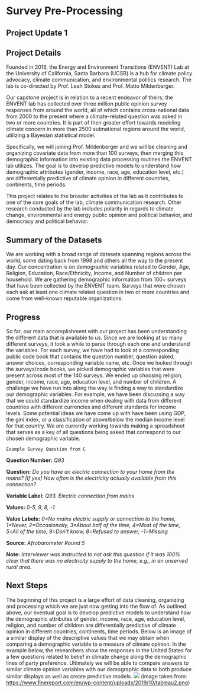 # Survey Pre-Processing
## Project Update 1

## Project Details
Founded in 2016, the Energy and Environment Transitions (ENVENT) Lab at the University of California, Santa Barbara (UCSB) is a hub for climate policy advocacy, climate communication, and environmental politics research. The lab is co-directed by Prof. Leah Stokes and Prof. Matto Mildenberger.

Our capstone project is in relation to a recent endeavor of theirs; the ENVENT lab has collected over three million public opinion survey responses from around the world, all of which contains cross-national data from 2000 to the present where a climate-related question was asked in two or more countries. It is part of their greater effort towards modeling climate concern in more than 2500 subnational regions around the world, utilizing a Bayesian statistical model.

Specifically, we will joining Prof. Mildenberger and we will be cleaning and organizing covariate data from more than 100 surveys, then merging this demographic information into existing data processing routines the ENVENT lab utilizes. The goal is to develop predictive models to understand how demographic attributes (gender, income, race, age, education level, etc.) are differentially predictive of climate opinion in different countries, continents, time periods.

This project relates to the broader activities of the lab as it contributes to one of the core goals of the lab, climate communication research. Other research conducted by the lab includes polarity in regards to climate change, environmental and energy public opinion and political behavior, and democracy and political behavior.

## Summary of the Datasets
We are working with a broad range of datasets spanning regions across the world, some dating back from 1998 and others all the way to the present day. Our concentration is on demographic variables related to Gender, Age, Religion, Education, Race/Ethnicity, Income, and Number of children per household. We are gathering demographic information from 100+ surveys that have been collected by the ENVENT team. Surveys that were chosen each ask at least one climate related question in two or more countries and come from well-known reputable organizations.

## Progress
So far, our main accomplishment with our project has been understanding the different data that is available to us. Since we are looking at so many different surveys, it took a while to parse through each one and understand the variables. For each survey, we have had to look at a corresponding public code book that contains the question number, question asked, answer choices, corresponding variable name, etc. Once we looked through the surveys/code books, we picked demographic variables that were present across most of the 140 surveys. We ended up choosing religion, gender, income, race, age, education level, and number of children. A challenge we have run into along the way is finding a way to standardize our demographic variables. For example, we have been discussing a way that we could standardize income when dealing with data from different countries with different currencies and different standards for income levels. Some potential ideas we have come up with have been using GDP, the gini index, or a classification of above/below the median income level for that country. We are currently working towards making a spreadsheet that serves as a key of all questions being asked that correspond to our chosen demographic variable.

`Example Survey Question from C`

**Question Number:** _Q93_

**Question:** _Do you have an electric connection to your home from the mains? [If yes] How often is the electricity actually available from this connection?_

**Variable Label:** _Q93. Electric connection from mains_

**Values:** _0-5, 9, 8, -1_

**Value Labels:** _0=No mains electric supply or connection to the home, 1=Never, 2=Occasionally, 3=About half of the time, 4=Most of the time, 5=All of the time, 9=Don’t know, 8=Refused to answer, -1=Missing_

**Source:** _Afrobarometer Round 5_

**Note:** _Interviewer was instructed to not ask this question if it was 100% clear that there was no electricity supply to the home, e.g., in an unserved rural area._

## Next Steps
The beginning of this project is a large effort of data cleaning, organizing and processing which we are just now getting into the flow of. As outlined above, our eventual goal is to develop predictive models to understand how the demographic attributes of gender, income, race, age, education level, religion, and number of children are differentially predictive of climate opinion in different countries, continents, time periods. Below is an image of a similar display of the descriptive values that we may obtain when comparing a demographic variable to a measure of climate opinion. In the example below, the researchers show the responses in the United States for a few questions related to belief in climate change along the demographic lines of party preference. Ultimately we will be able to compare answers to similar climate opinion variables with our demographic data to both produce similar displays as well as create predictive models.
![](https://www.finereport.com/en/wp-content/uploads/2019/10/tableau2.png)
(image taken from: https://www.finereport.com/en/wp-content/uploads/2019/10/tableau2.png)
